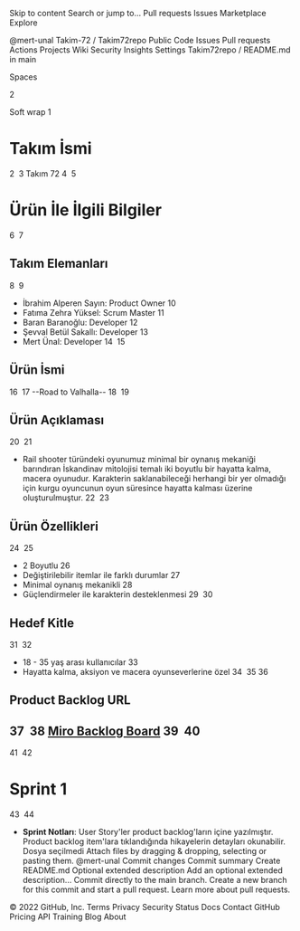 Skip to content
Search or jump to…
Pull requests
Issues
Marketplace
Explore
 
@mert-unal 
Takim-72
/
Takim72repo
Public
Code
Issues
Pull requests
Actions
Projects
Wiki
Security
Insights
Settings
Takim72repo
/
README.md
in
main
 

Spaces

2

Soft wrap
1
# **Takım İsmi**
2
​
3
Takım 72
4
​
5
# Ürün İle İlgili Bilgiler
6
​
7
## Takım Elemanları
8
​
9
- İbrahim Alperen Sayın: Product Owner
10
- Fatıma Zehra Yüksel: Scrum Master
11
- Baran Baranoğlu: Developer
12
- Şevval Betül Sakallı: Developer
13
- Mert Ünal: Developer
14
​
15
## Ürün İsmi
16
​
17
--Road to Valhalla--
18
​
19
## Ürün Açıklaması
20
​
21
- Rail shooter türündeki oyunumuz minimal bir oynanış mekaniği barındıran İskandinav mitolojisi temalı iki boyutlu bir hayatta kalma, macera oyunudur. Karakterin saklanabileceği herhangi bir yer olmadığı için kurgu oyuncunun oyun süresince hayatta kalması üzerine oluşturulmuştur. 
22
​
23
## Ürün Özellikleri
24
​
25
- 2 Boyutlu
26
- Değiştirilebilir itemlar ile farklı durumlar 
27
- Minimal oynanış mekanikli
28
- Güçlendirmeler ile karakterin desteklenmesi
29
​
30
## Hedef Kitle
31
​
32
- 18 - 35 yaş arası kullanıcılar 
33
- Hayatta kalma, aksiyon ve macera oyunseverlerine özel
34
​
35
​
36
## Product Backlog URL
37
​
38
[Miro Backlog Board](https://miro.com/app/board/uXjVOIrA43k=/?share_link_id=374646138122)
39
​
40
---
41
​
42
# Sprint 1
43
​
44
- **Sprint Notları**: User Story'ler product backlog'ların içine yazılmıştır. Product backlog item'lara tıklandığında hikayelerin detayları okunabilir.
Dosya seçilmedi
Attach files by dragging & dropping, selecting or pasting them.
@mert-unal
Commit changes
Commit summary
Create README.md
Optional extended description
Add an optional extended description…
 Commit directly to the main branch.
 Create a new branch for this commit and start a pull request. Learn more about pull requests.
 
© 2022 GitHub, Inc.
Terms
Privacy
Security
Status
Docs
Contact GitHub
Pricing
API
Training
Blog
About
